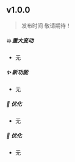 ## **v1.0.0**

> 发布时间 敬请期待！

##### 💥️ 重大变动

- 无

##### ✨ 新功能

- 无

##### 🎨 优化

- 无

##### 🐛 优化

- 无
